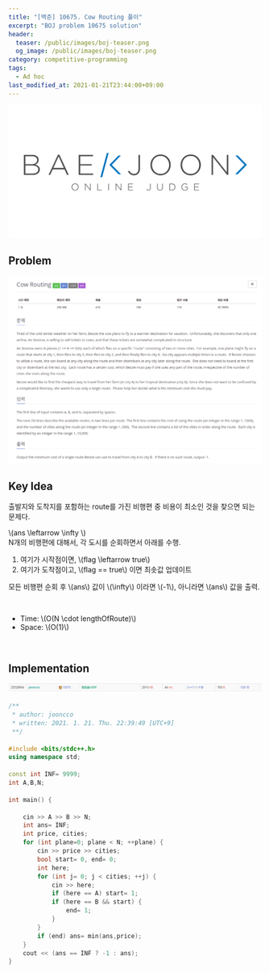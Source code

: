 ```yaml
---
title: "[백준] 10675. Cow Routing 풀이"
excerpt: "BOJ problem 10675 solution"
header:
  teaser: /public/images/boj-teaser.png
  og_image: /public/images/boj-teaser.png
category: competitive-programming
tags:
  - Ad hoc
last_modified_at: 2021-01-21T23:44:00+09:00
---
```

<a href="https://www.acmicpc.net/">
  <img src="/public/images/boj-logo.png"/>
</a>

## Problem
<a href="https://www.acmicpc.net/problem/10675">
    <img src="/public/images/boj-10675.png"/>
</a>

<br/>

## Key Idea
출발지와 도착지를 포함하는 route를 가진 비행편 중 비용이 최소인 것을 찾으면 되는 문제다.  

\\(ans \leftarrow \infty \\)  
N개의 비행편에 대해서, 각 도시를 순회하면서 아래를 수행.  

1. 여기가 시작점이면, \\(flag \leftarrow true\\)  
2. 여기가 도착점이고, \\(flag == true\\) 이면 최솟값 업데이트

모든 비행편 순회 후 \\(ans\\) 값이 \\(\infty\\) 이라면 \\(-1\\), 아니라면 \\(ans\\) 값을 출력.  

<br/>

- Time: \\(O(N \cdot lengthOfRoute)\\)  
- Space: \\(O(1)\\)

<br/>

## Implementation
<img src="/public/images/boj-10675-result.png"/>

```cpp
/**
 * author: jooncco
 * written: 2021. 1. 21. Thu. 22:39:49 [UTC+9]
 **/

#include <bits/stdc++.h>
using namespace std;

const int INF= 9999;
int A,B,N;

int main() {

    cin >> A >> B >> N;
    int ans= INF;
    int price, cities;
    for (int plane=0; plane < N; ++plane) {
        cin >> price >> cities;
        bool start= 0, end= 0;
        int here;
        for (int j= 0; j < cities; ++j) {
            cin >> here;
            if (here == A) start= 1;
            if (here == B && start) {
                end= 1;
            }
        }
        if (end) ans= min(ans,price);
    }
    cout << (ans == INF ? -1 : ans);
}

```